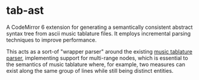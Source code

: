# tab-ast
A CodeMirror 6 extension for generating a semantically consistent abstract syntax tree from ascii music tablature files. It employs incremental parsing techniques to improve performance.

This acts as a sort-of "wrapper parser" around the existing [music tablature parser](https://github.com/tab-edit/parser-tablature), implementing support for multi-range nodes, which is essential to the semantics of music tablature where, for example, two measures can exist along the same group of lines while still being distinct entities.
